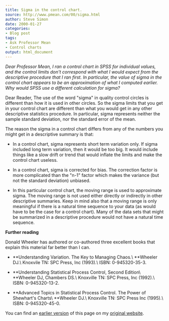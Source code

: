 ```yaml
---
title: Sigma in the control chart.
source: http://www.pmean.com/00/sigma.html
author: Steve Simon
date: 2000-01-27
categories:
- Blog post
tags:
- Ask Professor Mean
- Control charts
output: html_document
---
```

*Dear Professor Mean, I ran a control chart in SPSS for individual values, and the control limits don't correspond with what I would expect from the descriptive procedure that I ran first. In particular, the value of sigma in the control chart appears to be an approximation of what I computed earlier. Why would SPSS use a different calculation for sigma?*

Dear Reader, The use of the word "sigma" in quality control circles is different than how it is used in other circles. So the sigma limits that you get in your control chart are different than what you would get in any other descriptive statistics procedure. In particular, sigma represents neither the sample standard deviation, nor the standard error of the mean.

The reason the sigma in a control chart differs from any of the numbers you might get in a descriptive summary is that:

+ In a control chart, sigma represents short term variation only. If sigma included long term variation, then it would be too big. It would include things like a slow drift or trend that would inflate the limits and make the control chart useless.

+ In a control chart, sigma is corrected for bias. The correction factor is more complicated than the "n-1" factor which makes the variance (but not the standard deviation) unbiased.

+ In this particular control chart, the moving range is used to approximate sigma. The moving range is not used either directly or indirectly in other descriptive summaries. Keep in mind also that a moving range is only meaningful if there is a natural time sequence to your data (as would have to be the case for a control chart). Many of the data sets that might be summarized in a descriptive procedure would not have a natural time sequence.

**Further reading**

Donald Wheeler has authored or co-authored three excellent books that explain this material far better than I can.

+ **Understanding Variation. The Key to Managing Chaos.\ **Wheeler DJ.\ Knoxvile TN: SPC Press, Inc (1993).\ ISBN: 0-945320-35-3.
+ **Understanding Statistical Process Control, Second Edition\ **Wheeler DJ, Chambers DS.\ Knoxville TN: SPC Press, Inc (1992).\ ISBN: 0-945320-13-2.

+ **Advanced Topics in Statistical Process Control. The Power of  Shewhart's Charts\ **Wheeler DJ.\ Knoxville TN: SPC Press Inc (1995).\ ISBN: 0-945320-45-0.

You can find an [earlier version][sim1] of this page on my [original website][sim2].

[sim1]: http://www.pmean.com/00/sigma.html
[sim2]: http://www.pmean.com/original_site.html

